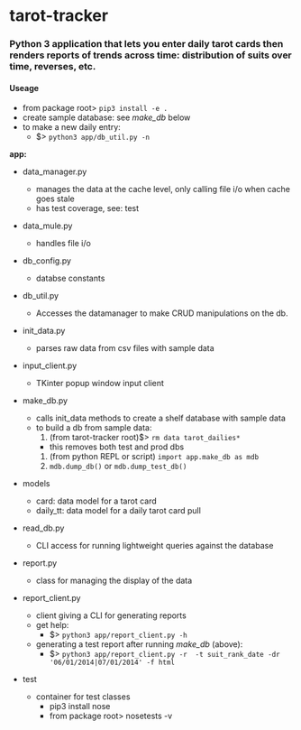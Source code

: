 # tarot-tracker
### Python 3 application that lets you enter daily tarot cards then renders reports of trends across time: distribution of suits over time, reverses, etc.

#### Useage
- from package root> `pip3 install -e .`
- create sample database: see *make\_db* below
- to make a new daily entry:
  - $> `python3 app/db_util.py -n`

**app:**
- data\_manager.py
  - manages the data at the cache level, only calling file i/o when cache goes stale
  - has test coverage, see: test
- data\_mule.py
  - handles file i/o
- db\_config.py
  - databse constants
- db\_util.py
  - Accesses the datamanager to make CRUD manipulations on the db. 
- init\_data.py
  - parses raw data from csv files with sample data
- input\_client.py
  - TKinter popup window input client
- make\_db.py
  - calls init\_data methods to create a shelf database with sample data
  - to build a db from sample data:
    1. (from tarot-tracker root)$> `rm data tarot_dailies*`
      - this removes both test and prod dbs
    1. (from python REPL or script) `import app.make_db as mdb`
    1. `mdb.dump_db()` or `mdb.dump_test_db()`
- models
  - card: data model for a tarot card
  - daily\_tt: data model for a daily tarot card pull
- read\_db.py
  - CLI access for running lightweight queries against the database
- report.py
  - class for managing the display of the data
- report\_client.py
  - client giving a CLI for generating reports
  - get help:
    - $> `python3 app/report_client.py -h`
  - generating a test report after running *make\_db* (above):
    - $> `python3 app/report_client.py -r  -t suit_rank_date -dr '06/01/2014|07/01/2014' -f html`
      
- test
  - container for test classes
    - pip3 install nose
    - from package root> nosetests -v
